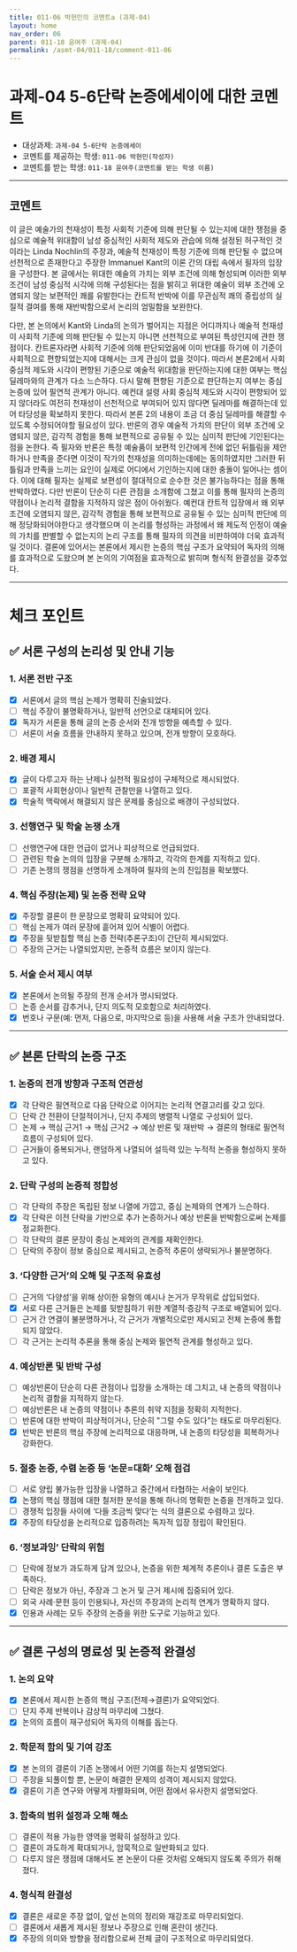 ```yaml
---
title: 011-06 박현민의 코멘트a (과제-04) 
layout: home
nav_order: 06
parent: 011-18 윤여주 (과제-04)
permalink: /asmt-04/011-18/comment-011-06
---
```


# 과제-04 5-6단락 논증에세이에 대한 코멘트

- 대상과제: `과제-04 5-6단락 논증에세이`
- 코멘트를 제공하는 학생: `011-06 박현민(작성자)` 
- 코멘트를 받는 학생: `011-18 윤여주(코멘트를 받는 학생 이름)` 

---

## 코멘트

이 글은 예술가의 천재성이 특정 사회적 기준에 의해 판단될 수 있는지에 대한 쟁점을 중심으로 예술적 위대함이 남성 중심적인 사회적 제도와 관습에 의해 설정된 허구적인 것이라는 Linda Nochlin의 주장과, 예술적 천재성이 특정 기준에 의해 판단될 수 없으며 선천적으로 존재한다고 주장한 Immanuel Kant의 이론 간의 대립 속에서 필자의 입장을 구성한다. 본 글에서는 위대한 예술의 가치는 외부 조건에 의해 형성되며 이러한 외부 조건이 남성 중심적 시각에 의해 구성된다는 점을 밝히고 위대한 예술이 외부 조건에 오염되지 않는 보편적인 쾌를 유발한다는 칸트적 반박에 이를 무관심적 쾌의 중립성의 실질적 결여를 통해 재반박함으로서 논리의 엄밀함을 보완한다.

 다만, 본 논의에서 Kant와 Linda의 논의가 벌어지는 지점은 어디까지나 예술적 천재성이 사회적 기준에 의해 판단될 수 있는지 아니면 선천적으로 부여된 특성인지에 관한 쟁점이다. 칸트론자라면 사회적 기준에 의해 판단되었음에 이미 반대를 하기에 이 기준이 사회적으로 편향되었는지에 대해서는 크게 관심이 없을 것이다. 따라서 본론2에서 사회 중심적 제도와 시각이 편향된 기준으로 예술적 위대함을 판단하는지에 대한 여부는 핵심 딜레마와의 관계가 다소 느슨하다. 다시 말해 편향된 기준으로 판단하는지 여부는 중심논증에 있어 필연적 관계가 아니다. 예컨대 설령 사회 중심적 제도와 시각이 편향되어 있지 않더라도 여전히 천재성이 선천적으로 부여되어 있지 않다면 딜레마를 해결하는데 있어 타당성을 확보하지 못한다. 따라서 본론 2의 내용이 조금 더 중심 딜레마를 해결할 수 있도록 수정되어야할 필요성이 있다. 
 반론의 경우 예술적 가치의 판단이 외부 조건에 오염되지 않은, 감각적 경험을 통해 보편적으로 공유될 수 있는 심미적 판단에 기인된다는 점을 논한다. 즉 필자와 반론은 특정 예술품이 보편적 인간에게 전에 없던 뒤틀림을 제안하거나 만족을 준다면 이것이 작가의 천재성을 의미하는데에는 동의하였지만 그러한 뒤틀림과 만족을 느끼는 요인이 실제로 어디에서 기인하는지에 대한 충돌이 일어나는 셈이다. 이에 대해 필자는 실제로 보편성이 절대적으로 순수한 것은 불가능하다는 점을 통해 반박하였다. 다만 반론이 단순히 다른 관점을 소개함에 그쳤고 이를 통해 필자의 논증의 약점이나 논리적 결함을 지적하지 않은 점이 아쉬웠다. 예컨대 칸트적 입장에서 왜 외부 조건에 오염되지 않은, 감각적 경험을 통해 보편적으로 공유될 수 있는 심미적 판단에 의해 정당화되어야한다고 생각했으며 이 논리를 형성하는 과정에서 왜 제도적 인정이 예술의 가치를 판별할 수 없는지의 논리 구조를 통해 필자의 의견을 비판하여야 더욱 효과적일 것이다.
결론에 있어서는 본론에서 제시한 논증의 핵심 구조가 요약되어 독자의 의해를 효과적으로 도왔으며 본 논의의 기여점을 효과적으로 밝히며 형식적 완결성을 갖추었다.



---

# 체크 포인트

## ✅ 서론 구성의 논리성 및 안내 기능

### **1. 서론 전반 구조**
- [x] 서론에서 글의 핵심 논제가 명확히 진술되었다.  
- [ ] 핵심 주장이 불명확하거나, 일반적 선언으로 대체되어 있다.  
- [x] 독자가 서론을 통해 글의 논증 순서와 전개 방향을 예측할 수 있다.  
- [ ] 서론이 서술 흐름을 안내하지 못하고 있으며, 전개 방향이 모호하다.

### **2. 배경 제시**
- [x] 글이 다루고자 하는 난제나 실천적 필요성이 구체적으로 제시되었다.  
- [ ] 포괄적 사회현상이나 일반적 관찰만을 나열하고 있다.  
- [x] 학술적 맥락에서 해결되지 않은 문제를 중심으로 배경이 구성되었다.

### **3. 선행연구 및 학술 논쟁 소개**
- [ ] 선행연구에 대한 언급이 없거나 피상적으로 언급되었다.  
- [ ] 관련된 학술 논의의 입장을 구분해 소개하고, 각각의 한계를 지적하고 있다.  
- [ ] 기존 논쟁의 쟁점을 선명하게 소개하여 필자의 논의 진입점을 확보했다.

### **4. 핵심 주장(논제) 및 논증 전략 요약**
- [x] 주장할 결론이 한 문장으로 명확히 요약되어 있다.  
- [ ] 핵심 논제가 여러 문장에 흩어져 있어 식별이 어렵다.  
- [x] 주장을 뒷받침할 핵심 논증 전략(추론구조)이 간단히 제시되었다.  
- [ ] 주장의 근거는 나열되었지만, 논증적 흐름은 보이지 않는다.

### **5. 서술 순서 제시 여부**
- [x] 본론에서 논의될 주장의 전개 순서가 명시되었다.  
- [ ] 논증 순서를 감추거나, 단지 의도적 모호함으로 처리하였다.  
- [x] 번호나 구문(예: 먼저, 다음으로, 마지막으로 등)을 사용해 서술 구조가 안내되었다.

---

## ✅ 본론 단락의 논증 구조 

### **1. 논증의 전개 방향과 구조적 연관성**
- [x] 각 단락은 필연적으로 다음 단락으로 이어지는 논리적 연결고리를 갖고 있다.  
- [ ] 단락 간 전환이 단절적이거나, 단지 주제의 병렬적 나열로 구성되어 있다.  
- [ ] 논제 → 핵심 근거1 → 핵심 근거2 → 예상 반론 및 재반박 → 결론의 형태로 필연적 흐름이 구성되어 있다.  
- [ ] 근거들이 중복되거나, 랜덤하게 나열되어 설득력 있는 누적적 논증을 형성하지 못하고 있다.  

### **2. 단락 구성의 논증적 정합성**
- [ ] 각 단락의 주장은 독립된 정보 나열에 가깝고, 중심 논제와의 연계가 느슨하다.  
- [x] 각 단락은 이전 단락을 기반으로 추가 논증하거나 예상 반론을 반박함으로써 논제를 정교화한다.  
- [ ] 각 단락의 결론 문장이 중심 논제와의 관계를 재확인한다.  
- [ ] 단락의 주장이 정보 중심으로 제시되고, 논증적 추론이 생략되거나 불분명하다.

### **3. ‘다양한 근거’의 오해 및 구조적 유효성**
- [ ] 근거의 ‘다양성’을 위해 상이한 유형의 예시나 논거가 무작위로 삽입되었다.  
- [x] 서로 다른 근거들은 논제를 뒷받침하기 위한 계열적·증강적 구조로 배열되어 있다.  
- [ ] 근거 간 연결이 불분명하거나, 각 근거가 개별적으로만 제시되고 전체 논증에 통합되지 않았다.  
- [ ] 각 근거는 논리적 추론을 통해 중심 논제와 필연적 관계를 형성하고 있다.

### **4. 예상반론 및 반박 구성**
- [ ] 예상반론이 단순히 다른 관점이나 입장을 소개하는 데 그치고, 내 논증의 약점이나 논리적 결함을 지적하지 않는다.  
- [ ] 예상반론은 내 논증의 약점이나 추론의 취약 지점을 정확히 지적한다.  
- [ ] 반론에 대한 반박이 피상적이거나, 단순히 "그럴 수도 있다"는 태도로 마무리된다.  
- [x] 반박은 반론의 핵심 주장에 논리적으로 대응하며, 내 논증의 타당성을 회복하거나 강화한다.  

### **5. 절충 논증, 수렴 논증 등 ‘논문=대화’ 오해 점검**
- [ ] 서로 양립 불가능한 입장을 나열하고 중간에서 타협하는 서술이 보인다.  
- [x] 논쟁의 핵심 쟁점에 대한 철저한 분석을 통해 하나의 명확한 논증을 전개하고 있다.  
- [ ] 경쟁적 입장들 사이에 ‘다들 조금씩 맞다’는 식의 결론으로 수렴하고 있다.  
- [x] 주장의 타당성을 논리적으로 입증하려는 독자적 입장 정립이 확인된다.  

### **6. ‘정보과잉’ 단락의 위험**
- [ ] 단락에 정보가 과도하게 담겨 있으나, 논증을 위한 체계적 추론이나 결론 도출은 부족하다.  
- [ ] 단락은 정보가 아닌, 주장과 그 논거 및 근거 제시에 집중되어 있다.  
- [ ] 외국 사례·문헌 등이 인용되나, 자신의 주장과의 논리적 연계가 명확하지 않다.  
- [x] 인용과 사례는 모두 주장의 논증을 위한 도구로 기능하고 있다.  

---

## ✅ 결론 구성의 명료성 및 논증적 완결성

### **1. 논의 요약**
- [x] 본론에서 제시한 논증의 핵심 구조(전제→결론)가 요약되었다.  
- [ ] 단지 주제 반복이나 감상적 마무리에 그쳤다.  
- [x] 논의의 흐름이 재구성되어 독자의 이해를 돕는다.

### **2. 학문적 함의 및 기여 강조**
- [x] 본 논의의 결론이 기존 논쟁에서 어떤 기여를 하는지 설명되었다.  
- [ ] 주장을 되풀이할 뿐, 논문이 해결한 문제의 성격이 제시되지 않았다.  
- [x] 결론이 기존 연구와 어떻게 차별화되며, 어떤 점에서 유사한지 설명되었다.

### **3. 함축의 범위 설정과 오해 해소**
- [ ] 결론이 적용 가능한 영역을 명확히 설정하고 있다.  
- [ ] 결론이 과도하게 확대되거나, 암묵적으로 일반화되고 있다.  
- [ ] 다루지 않은 쟁점에 대해서도 본 논문이 다룬 것처럼 오해되지 않도록 주의가 취해졌다.

### **4. 형식적 완결성**
- [x] 결론은 새로운 주장 없이, 앞선 논의의 정리와 재강조로 마무리되었다.  
- [ ] 결론에서 새롭게 제시된 정보나 주장으로 인해 혼란이 생긴다.  
- [x] 주장의 의미와 방향을 정리함으로써 전체 글이 구조적으로 마무리되었다.
